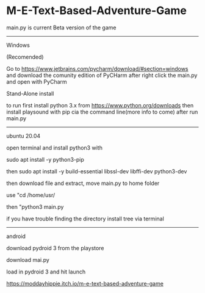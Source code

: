 # M-E-Text-Based-Adventure-Game
main.py is current Beta version of the game

-------------------------------------------------------------

Windows

(Recomended)

Go to https://www.jetbrains.com/pycharm/download/#section=windows
and download the comunity edition of PyCHarm
after right click the main.py and open with PyCharm

Stand-Alone install

to run first install python 3.x from https://www.python.org/downloads
                 then install playsound with pip cia the command line(more info to come)
after run main.py

-------------------------------------------------------------

ubuntu 20.04

open terminal and install python3 with 

sudo apt install -y python3-pip

then sudo apt install -y build-essential libssl-dev libffi-dev python3-dev

then download file and extract, move main.py to home folder

use "cd /home/usr/

then "python3 main.py

if you have trouble finding the directory install tree via terminal 

-------------------------------------------------------------------------------------

android

download pydroid 3 from the playstore

download mai.py

load in pydroid 3 and hit launch

https://moddayhippie.itch.io/m-e-text-based-adventure-game
